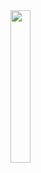 <img src="https://d31ezp3r8jwmks.cloudfront.net/tp1h80m384u2i6gipzcecj472h6t" width="25%" height="25%" style="align:center">



